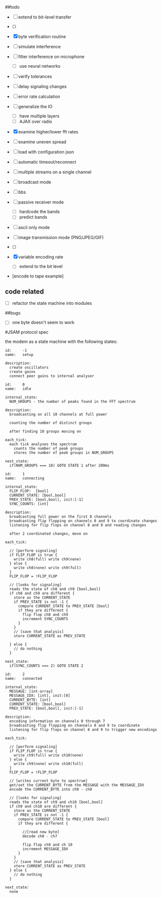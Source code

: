##todo


- [ ] extend to bit-level transfer
- [ ] 

- [x] byte verification routine



- [ ] simulate interference
- [ ] filter interference on microphone
  - [ ] use neural networks




- [ ] verify tolerances
- [ ] delay signaling changes
- [ ] error rate calculation

- [ ] generalize the IO
  - [ ] have multiple layers
  - [ ] AJAX over radio

- [x] examine higher/lower fft rates

- [ ] examine uneven spread

- [ ] load with configuration json

- [ ] automatic timeout/reconnect
- [ ] multiple streams on a single channel
- [ ] broadcast mode
- [ ] bbs


- [ ] passive receiver mode
  -[ ] hardcode the bands
  -[ ] predict bands
- [ ] ascii only mode
- [ ] image transmission mode (PNG/JPEG/GIF)
- [ ]
- [x] variable encoding rate
  - [ ] extend to the bit level


- [encode to tape example]

## code related
- [ ] refactor the state machine into modules


##bugs

- [ ] one byte doesn't seem to work


#JSAM protocol spec

the modem as a state machine with the following states:

```
id:     -1
name:   setup

description:
  create oscillators
  create gains
  connect peer gains to internal analyser

```

```
id:     0
name:   idle

internal_state:
  NUM_GROUPS - the number of peaks found in the FFT spectrum

description:
  broadcasting on all 10 channels at full power

  counting the number of distinct groups

  after finding 10 groups moving on

each_tick:
  each tick analyses the spectrum
    counts the number of peak groups
    stores the number of peak groups in NUM_GROUPS

next_state:
  if(NUM_GROUPS === 10) GOTO STATE 1 after 200ms

```

```
id:     1
name:   connecting

internal_state:
  FLIP_FLOP:  [bool]
  CURRENT_STATE: [bool,bool]
  PREV_STATE: [bool,bool], init:[-1]
  SYNC_COUNTS: [int]

description:
  broadcasting full power on the first 8 channels
  broadcasting flip flopping on channels 8 and 9 to coordinate changes
  listening for flip flops on channel 8 and 9 and reading changes

  after 2 coordinated changes, move on

each_tick:

  // [perform signaling]
  if FLIP_FLOP is true {
    write ch8(full) write ch9(none)
  } else {
    write ch8(none) write ch9(full)
  }
  FLIP_FLOP = !FLIP_FLOP

  // [looks for signaling]
  reads the state of ch8 and ch9 [bool,bool]
  if ch8 and ch9 are different {
    store as the CURRENT_STATE
    if PREV_STATE is not -1 {
      compare CURRENT_STATE to PREV_STATE [bool]
      if they are different {
        flip flop ch8 and ch9
        increment SYNC_COUNTS
      }
    }
    // [save that analysis]
    store CURRENT_STATE as PREV_STATE

  } else {
    // do nothing
  }

next_state:
  if(SYNC_COUNTS === 2) GOTO STATE 2

```







```
id:     2
name:   connected

internal_state:
  MESSAGE: [int-array]
  MESSAGE_IDX: [int], init:[0]
  CURRENT_BYTE: [int]
  CURRENT_STATE: [bool,bool]
  PREV_STATE: [bool,bool], init:[-1]

description:
  encoding information on channels 0 through 7
  broadcasting flip flopping on channels 8 and 9 to coordinate
  listening for flip flops on channel 8 and 9 to trigger new encodings

each_tick:

  // [perform signaling]
  if FLIP_FLOP is true {
    write ch9(full) write ch10(none)
  } else {
    write ch9(none) write ch10(full)
  }
  FLIP_FLOP = !FLIP_FLOP

  // [writes current byte to spectrum]
  get/set the CURRENT_BYTE from the MESSAGE with the MESSAGE_IDX
  encode the CURRENT_BYTE into ch0 - ch8

  // [looks for signaling]
  reads the state of ch9 and ch10 [bool,bool]
  if ch9 and ch10 are different {
    store as the CURRENT_STATE
    if PREV_STATE is not -1 {
      compare CURRENT_STATE to PREV_STATE [bool]
      if they are different {

        //[read new byte]
        decode ch0 - ch7

        flip flop ch9 and ch 10
        increment MESSAGE_IDX
      }
    }
    // [save that analysis]
    store CURRENT_STATE as PREV_STATE
  } else {
    // do nothing
  }

next_state:
  none

```
